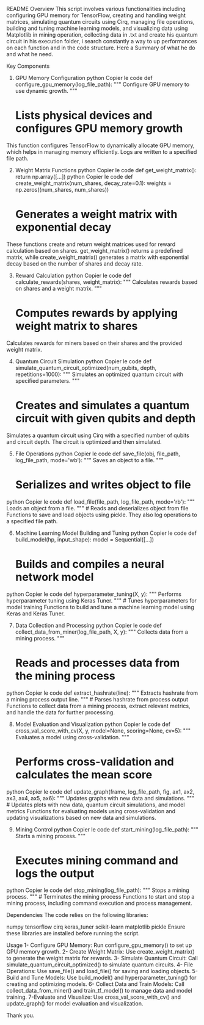 README
Overview
This script involves various functionalities including configuring GPU memory for TensorFlow, creating and handling weight matrices, simulating quantum circuits using Cirq, managing file operations, building and tuning machine learning models, and visualizing data using Matplotlib in mining operation, collecting data in .txt and create his quantum circuit in his execution folder, i search constantly a way to up performances on each function and in the code structure. Here a Summary of what he do and what he need.

Key Components
1. GPU Memory Configuration
python
Copier le code
def configure_gpu_memory(log_file_path):
    """
    Configure GPU memory to use dynamic growth.
    """
    # Lists physical devices and configures GPU memory growth
This function configures TensorFlow to dynamically allocate GPU memory, which helps in managing memory efficiently. Logs are written to a specified file path.

2. Weight Matrix Functions
python
Copier le code
def get_weight_matrix():
    return np.array([...])
python
Copier le code
def create_weight_matrix(num_shares, decay_rate=0.1):
    weights = np.zeros((num_shares, num_shares))
    # Generates a weight matrix with exponential decay
These functions create and return weight matrices used for reward calculation based on shares. get_weight_matrix() returns a predefined matrix, while create_weight_matrix() generates a matrix with exponential decay based on the number of shares and decay rate.

3. Reward Calculation
python
Copier le code
def calculate_rewards(shares, weight_matrix):
    """
    Calculates rewards based on shares and a weight matrix.
    """
    # Computes rewards by applying weight matrix to shares
Calculates rewards for miners based on their shares and the provided weight matrix.

4. Quantum Circuit Simulation
python
Copier le code
def simulate_quantum_circuit_optimized(num_qubits, depth, repetitions=1000):
    """
    Simulates an optimized quantum circuit with specified parameters.
    """
    # Creates and simulates a quantum circuit with given qubits and depth
Simulates a quantum circuit using Cirq with a specified number of qubits and circuit depth. The circuit is optimized and then simulated.

5. File Operations
python
Copier le code
def save_file(obj, file_path, log_file_path, mode='wb'):
    """
    Saves an object to a file.
    """
    # Serializes and writes object to file
python
Copier le code
def load_file(file_path, log_file_path, mode='rb'):
    """
    Loads an object from a file.
    """
    # Reads and deserializes object from file
Functions to save and load objects using pickle. They also log operations to a specified file path.

6. Machine Learning Model Building and Tuning
python
Copier le code
def build_model(hp, input_shape):
    model = Sequential([...])
    # Builds and compiles a neural network model
python
Copier le code
def hyperparameter_tuning(X, y):
    """
    Performs hyperparameter tuning using Keras Tuner.
    """
    # Tunes hyperparameters for model training
Functions to build and tune a machine learning model using Keras and Keras Tuner.

7. Data Collection and Processing
python
Copier le code
def collect_data_from_miner(log_file_path, X, y):
    """
    Collects data from a mining process.
    """
    # Reads and processes data from the mining process
python
Copier le code
def extract_hashrate(line):
    """
    Extracts hashrate from a mining process output line.
    """
    # Parses hashrate from process output
Functions to collect data from a mining process, extract relevant metrics, and handle the data for further processing.

8. Model Evaluation and Visualization
python
Copier le code
def cross_val_score_with_cv(X, y, model=None, scoring=None, cv=5):
    """
    Evaluates a model using cross-validation.
    """
    # Performs cross-validation and calculates the mean score
python
Copier le code
def update_graph(frame, log_file_path, fig, ax1, ax2, ax3, ax4, ax5, ax6):
    """
    Updates graphs with new data and simulations.
    """
    # Updates plots with new data, quantum circuit simulations, and model metrics
Functions for evaluating models using cross-validation and updating visualizations based on new data and simulations.

9. Mining Control
python
Copier le code
def start_mining(log_file_path):
    """
    Starts a mining process.
    """
    # Executes mining command and logs the output
python
Copier le code
def stop_mining(log_file_path):
    """
    Stops a mining process.
    """
    # Terminates the mining process
Functions to start and stop a mining process, including command execution and process management.

Dependencies
The code relies on the following libraries:

numpy
tensorflow
cirq
keras_tuner
scikit-learn
matplotlib
pickle
Ensure these libraries are installed before running the script.

Usage
1- Configure GPU Memory: Run configure_gpu_memory() to set up GPU memory growth.
2- Create Weight Matrix: Use create_weight_matrix() to generate the weight matrix for rewards.
3- Simulate Quantum Circuit: Call simulate_quantum_circuit_optimized() to simulate quantum circuits.
4- File Operations: Use save_file() and load_file() for saving and loading objects.
5- Build and Tune Models: Use build_model() and hyperparameter_tuning() for creating and optimizing models.
6- Collect Data and Train Models: Call collect_data_from_miner() and train_tf_model() to manage data and model training.
7-Evaluate and Visualize: Use cross_val_score_with_cv() and update_graph() for model evaluation and visualization.


Thank you.
